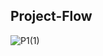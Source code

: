 ## Project-Flow

![P1(1)](https://user-images.githubusercontent.com/98376417/191477390-835401d0-d4b1-47a0-8e62-d05a3c314521.png)

